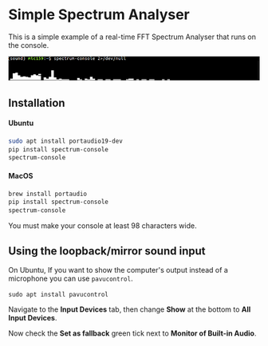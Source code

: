 # Simple Spectrum Analyser

This is a simple example of a real-time FFT Spectrum Analyser
that runs on the console.

![screenshot](./example.gif)

## Installation

#### Ubuntu

```bash
sudo apt install portaudio19-dev
pip install spectrum-console
spectrum-console
```

#### MacOS

```bash
brew install portaudio
pip install spectrum-console
spectrum-console
```

You must make your console at least 98 characters wide.


## Using the loopback/mirror sound input

On Ubuntu, If you want to show the computer's output instead of
a microphone you can use `pavucontrol`.

`sudo apt install pavucontrol`

Navigate to the **Input Devices** tab, then change **Show** at
the bottom to **All Input Devices**.

Now check the **Set as fallback** green tick next to
**Monitor of Built-in Audio**.
